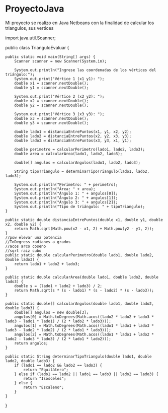 # ProyectoJava
Mi proyecto se realizo en Java Netbeans con la finalidad de calcular los triangulos, sus vertices

import java.util.Scanner;


public class TrianguloEvaluar {
    
    public static void main(String[] args) {
        Scanner scanner = new Scanner(System.in);
        
        System.out.println("Ingrese las coordenadas de los vértices del triángulo:");
        System.out.print("Vértice 1 (x1 y1): ");
        double x1 = scanner.nextDouble();
        double y1 = scanner.nextDouble();
        
        System.out.print("Vértice 2 (x2 y2): ");
        double x2 = scanner.nextDouble();
        double y2 = scanner.nextDouble();
        
        System.out.print("Vértice 3 (x3 y3): ");
        double x3 = scanner.nextDouble();
        double y3 = scanner.nextDouble();
        
        double lado1 = distanciaEntrePuntos(x1, y1, x2, y2);
        double lado2 = distanciaEntrePuntos(x2, y2, x3, y3);
        double lado3 = distanciaEntrePuntos(x3, y3, x1, y1);
        
        double perimetro = calcularPerimetro(lado1, lado2, lado3);
        double area = calcularArea(lado1, lado2, lado3);
        
        double[] angulos = calcularAngulos(lado1, lado2, lado3);
        
        String tipoTriangulo = determinarTipoTriangulo(lado1, lado2, lado3);
        
        System.out.println("Perímetro: " + perimetro);
        System.out.println("Área: " + area);
        System.out.println("Ángulo 1: " + angulos[0]);
        System.out.println("Ángulo 2: " + angulos[1]);
        System.out.println("Ángulo 3: " + angulos[2]);
        System.out.println("Tipo de triángulo: " + tipoTriangulo);
    }
    
    public static double distanciaEntrePuntos(double x1, double y1, double x2, double y2) {
        return Math.sqrt(Math.pow(x2 - x1, 2) + Math.pow(y2 - y1, 2));
    }
    //pow elevar una potencia
    //ToDegress radianes a grados
    //acos arco coseno
    //sqrt raiz cubo
    public static double calcularPerimetro(double lado1, double lado2, double lado3) {
        return lado1 + lado2 + lado3;
    }
    
    public static double calcularArea(double lado1, double lado2, double lado3) {
        double s = (lado1 + lado2 + lado3) / 2;
        return Math.sqrt(s * (s - lado1) * (s - lado2) * (s - lado3));
    }
    
    public static double[] calcularAngulos(double lado1, double lado2, double lado3) {
        double[] angulos = new double[3];
        angulos[0] = Math.toDegrees(Math.acos((lado2 * lado2 + lado3 * lado3 - lado1 * lado1) / (2 * lado2 * lado3)));
        angulos[1] = Math.toDegrees(Math.acos((lado1 * lado1 + lado3 * lado3 - lado2 * lado2) / (2 * lado1 * lado3)));
        angulos[2] = Math.toDegrees(Math.acos((lado1 * lado1 + lado2 * lado2 - lado3 * lado3) / (2 * lado1 * lado2)));
        return angulos;
    }
    
    public static String determinarTipoTriangulo(double lado1, double lado2, double lado3) {
        if (lado1 == lado2 && lado2 == lado3) {
            return "Equilátero";
        } else if (lado1 == lado2 || lado1 == lado3 || lado2 == lado3) {
            return "Isósceles";
        } else {
            return "Escaleno";
        }
    }
}
